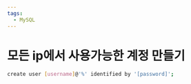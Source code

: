 ```yaml
---
tags:
  - MySQL
---
```

# 모든 ip에서 사용가능한 계정 만들기

```bash
create user [username]@'%' identified by '[password]';
```